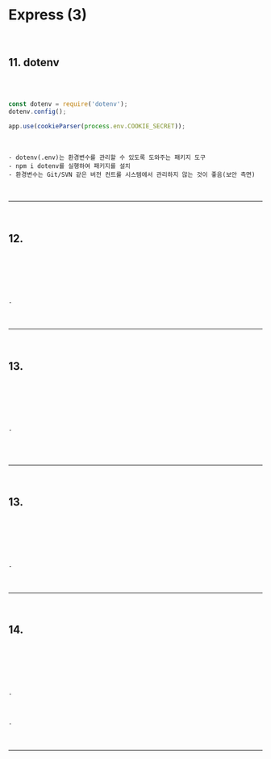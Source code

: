 # Express (3)

<br>

## 11. dotenv

<br>

```javascript

const dotenv = require('dotenv');
dotenv.config();

app.use(cookieParser(process.env.COOKIE_SECRET));

```

<br>
    
    - dotenv(.env)는 환경변수를 관리할 수 있도록 도와주는 패키지 도구
    - npm i dotenv를 실행하여 패키지를 설치
    - 환경변수는 Git/SVN 같은 버전 컨트롤 시스템에서 관리하지 않는 것이 좋음(보안 측면)

<br>

***

<br>

## 12.

<br>

```javascript



```

<br>

    - 

<br>



***

<br>

## 13. 

<br>

```javascript



```

<br>

    - 

<br>

  
<br>

***

<br>

## 13.

<br>

```javascript



```

<br>

    - 

<br>

***

<br>

## 14.

<br>

```javascript



```

<br>

    - 
  
<br>

    - 
<br>

***

<br>




